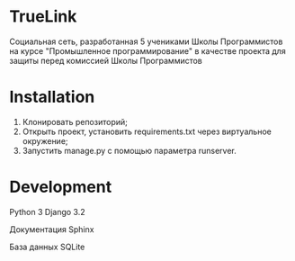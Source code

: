 # TrueLink
Социальная сеть, разработанная 5 учениками Школы Программистов на курсе "Промышленное программирование" в качестве проекта для защиты перед комиссией Школы Программистов

# Installation
1. Клонировать репозиторий;
2. Открыть проект, установить requirements.txt через виртуальное окружение;
3. Запустить manage.py с помощью параметра runserver.

# Development
Python 3 Django 3.2

Документация Sphinx

База данных SQLite
